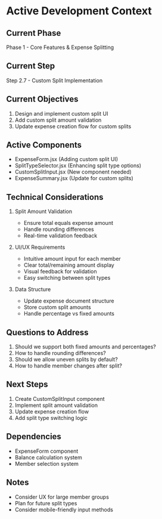 # Active Development Context

## Current Phase
Phase 1 - Core Features & Expense Splitting

## Current Step
Step 2.7 - Custom Split Implementation

## Current Objectives
1. Design and implement custom split UI
2. Add custom split amount validation
3. Update expense creation flow for custom splits

## Active Components
- ExpenseForm.jsx (Adding custom split UI)
- SplitTypeSelector.jsx (Enhancing split type options)
- CustomSplitInput.jsx (New component needed)
- ExpenseSummary.jsx (Update for custom splits)

## Technical Considerations
1. Split Amount Validation
   - Ensure total equals expense amount
   - Handle rounding differences
   - Real-time validation feedback

2. UI/UX Requirements
   - Intuitive amount input for each member
   - Clear total/remaining amount display
   - Visual feedback for validation
   - Easy switching between split types

3. Data Structure
   - Update expense document structure
   - Store custom split amounts
   - Handle percentage vs fixed amounts

## Questions to Address
1. Should we support both fixed amounts and percentages?
2. How to handle rounding differences?
3. Should we allow uneven splits by default?
4. How to handle member changes after split?

## Next Steps
1. Create CustomSplitInput component
2. Implement split amount validation
3. Update expense creation flow
4. Add split type switching logic

## Dependencies
- ExpenseForm component
- Balance calculation system
- Member selection system

## Notes
- Consider UX for large member groups
- Plan for future split types
- Consider mobile-friendly input methods 